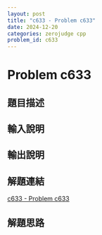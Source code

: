 ```yaml
---
layout: post
title: "c633 - Problem c633"
date: 2024-12-20
categories: zerojudge cpp
problem_id: c633
---
```


# Problem c633

## 題目描述



## 輸入說明



## 輸出說明



## 解題連結

[c633 - Problem c633](https://zerojudge.tw/ShowProblem?problemid=c633)

## 解題思路

